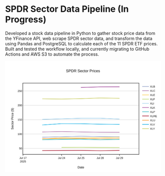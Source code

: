 # SPDR Sector Data Pipeline (In Progress)
Developed a stock data pipeline in Python to gather stock price data from the YFinance API, web scrape SPDR sector data, and transform the data using Pandas and PostgreSQL to calculate each of the 11 SPDR ETF prices. Built and tested the workflow locally, and currently migrating to GitHub Actions and AWS S3 to automate the process.

![plot](data/calculated_sector_prices.jpeg)